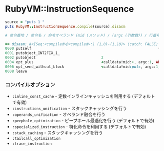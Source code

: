 # RubyVM::InstructionSequence

```ruby
source = "puts 1 "
puts RubyVM::InstructionSequence.compile(source).disasm

# 命令番地 / 命令名 / 命令オペランド (mid (メソッド) / (argc (引数数)) / 行番号

== disasm: #<ISeq:<compiled>@<compiled>:1 (1,0)-(1,10)> (catch: FALSE)
0000 putself                                                          (   1)[Li]
0001 putobject_INT2FIX_1_
0002 putobject                              2
0004 opt_plus                               <calldata!mid:+, argc:1, ARGS_SIMPLE>[CcCr]
0006 opt_send_without_block                 <calldata!mid:puts, argc:1, FCALL|ARGS_SIMPLE>
0008 leave
```


### コンパイルオプション
- `:inline_const_cache`       - 定数インラインキャッシュを利用する (デフォルトで有効)
- `:instructions_unification` - スタックキャッシングを行う
- `:operands_unification`     - オペランド融合を行う
- `:peephole_optimization`    - ピープホール最適化を行う (デフォルトで有効)
- `:specialized_instruction`  - 特化命令を利用する (デフォルトで有効)
- `:stack_caching`            - スタックキャッシングを行う
- `:tailcall_optimization`
- `:trace_instruction`
